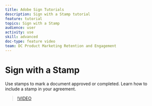 ```yaml
---
title: Adobe Sign Tutorials
description: Sign with a Stamp tutorial
feature: tutorial
topics: Sign with a Stamp
audience: user
activity: use
skill: advanced
doc-type: feature video
team: DC Product Marketing Retention and Engagement
---
```


# Sign with a Stamp

Use stamps to mark a document approved or completed. Learn how to include a stamp in your agreement.

>[!VIDEO](https://video.tv.adobe.com/v/20703)